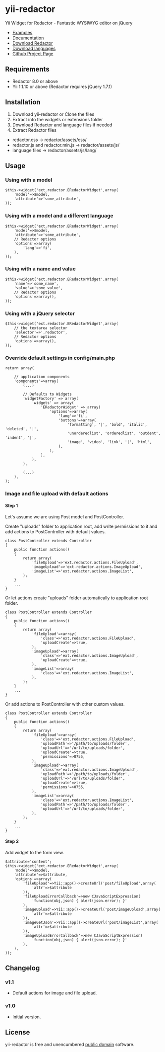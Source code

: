 yii-redactor
=====================

Yii Widget for Redactor - Fantastic WYSIWYG editor on jQuery

- [Examples](http://imperavi.com/redactor/examples/)
- [Documentation](http://imperavi.com/redactor/docs/)
- [Download Redactor](http://imperavi.com/redactor/download/)
- [Download languages](http://imperavi.com/redactor/docs/languages/)
- [Github Project Page](https://github.com/janisto/yii-redactor)

Requirements
------------------

- Redactor 8.0 or above
- Yii 1.1.10 or above (Redactor requires jQuery 1.7.1)

Installation
------------------

1. Download yii-redactor or Clone the files
2. Extract into the widgets or extensions folder
3. Download Redactor and language files if needed
4. Extract Redactor files
 - redactor.css -> redactor/assets/css/
 - redactor.js and redactor.min.js -> redactor/assets/js/
 - language files -> redactor/assets/js/lang/

Usage
------------------

### Using with a model

~~~
$this->widget('ext.redactor.ERedactorWidget',array(
	'model'=>$model,
	'attribute'=>'some_attribute',
));
~~~

### Using with a model and a different language

~~~
$this->widget('ext.redactor.ERedactorWidget',array(
	'model'=>$model,
	'attribute'=>'some_attribute',
	// Redactor options
	'options'=>array(
		'lang'=>'fi',
	),
));
~~~

### Using with a name and value

~~~
$this->widget('ext.redactor.ERedactorWidget',array(
	'name'=>'some_name',
	'value'=>'some_value',
	// Redactor options
	'options'=>array(),
));
~~~

### Using with a jQuery selector

~~~
$this->widget('ext.redactor.ERedactorWidget',array(
	// the textarea selector
	'selector'=>'.redactor',
	// Redactor options
	'options'=>array(),
));
~~~

### Override default settings in config/main.php

~~~
return array(

	// application components
	'components'=>array(
		(...)

		// Defaults to Widgets
		'widgetFactory' => array(
			'widgets' => array(
				'ERedactorWidget' => array(
					'options'=>array(
						'lang'=>'fi',
						'buttons'=>array(
							'formatting', '|', 'bold', 'italic', 'deleted', '|',
							'unorderedlist', 'orderedlist', 'outdent', 'indent', '|',
							'image', 'video', 'link', '|', 'html',
						),
					),
				),
			),
		),

		(...)
	),
);
~~~

### Image and file upload with default actions

#### Step 1

Let's assume we are using Post model and PostController.

Create "uploads" folder to application root, add write permissions to it and add actions to PostController with default values.

~~~
class PostController extends Controller
{
	public function actions()
	{
		return array(
			'fileUpload'=>'ext.redactor.actions.FileUpload',
			'imageUpload'=>'ext.redactor.actions.ImageUpload',
			'imageList'=>'ext.redactor.actions.ImageList',
		);
	}
	...
}
~~~

Or let actions create "uploads" folder automatically to application root folder.

~~~
class PostController extends Controller
{
	public function actions()
	{
		return array(
			'fileUpload'=>array(
				'class'=>'ext.redactor.actions.FileUpload',
				'uploadCreate'=>true,
			),
			'imageUpload'=>array(
				'class'=>'ext.redactor.actions.ImageUpload',
				'uploadCreate'=>true,
			),
			'imageList'=>array(
				'class'=>'ext.redactor.actions.ImageList',
			),
		);
	}
	...
}
~~~

Or add actions to PostController with other custom values.

~~~
class PostController extends Controller
{
	public function actions()
	{
		return array(
			'fileUpload'=>array(
				'class'=>'ext.redactor.actions.FileUpload',
				'uploadPath'=>'/path/to/uploads/folder',
				'uploadUrl'=>'/url/to/uploads/folder',
				'uploadCreate'=>true,
				'permissions'=>0755,
			),
			'imageUpload'=>array(
				'class'=>'ext.redactor.actions.ImageUpload',
				'uploadPath'=>'/path/to/uploads/folder',
				'uploadUrl'=>'/url/to/uploads/folder',
				'uploadCreate'=>true,
				'permissions'=>0755,
			),
			'imageList'=>array(
				'class'=>'ext.redactor.actions.ImageList',
				'uploadPath'=>'/path/to/uploads/folder',
				'uploadUrl'=>'/url/to/uploads/folder',
			),
		);
	}
	...
}
~~~

#### Step 2

Add widget to the form view.

~~~
$attribute='content';
$this->widget('ext.redactor.ERedactorWidget',array(
	'model'=>$model,
	'attribute'=>$attribute,
	'options'=>array(
		'fileUpload'=>Yii::app()->createUrl('post/fileUpload',array(
			'attr'=>$attribute
		)),
		'fileUploadErrorCallback'=>new CJavaScriptExpression(
			'function(obj,json) { alert(json.error); }'
		),
		'imageUpload'=>Yii::app()->createUrl('post/imageUpload',array(
			'attr'=>$attribute
		)),
		'imageGetJson'=>Yii::app()->createUrl('post/imageList',array(
			'attr'=>$attribute
		)),
		'imageUploadErrorCallback'=>new CJavaScriptExpression(
			'function(obj,json) { alert(json.error); }'
		),
	),
));
~~~

Changelog
------------------

### v1.1

- Default actions for image and file upload.

### v1.0

- Initial version.

License
------------------

yii-redactor is free and unencumbered [public domain][Unlicense] software.

[Unlicense]: http://unlicense.org/
